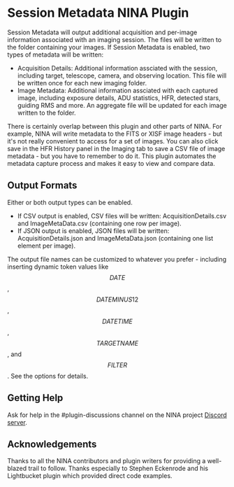 # Session Metadata NINA Plugin

Session Metadata will output additional acquisition and per-image information associated with an imaging session.  The files will be written to the folder containing your images. If Session Metadata is enabled, two types of metadata will be written:

* Acquisition Details: Additional information assciated with the session, including target, telescope, camera, and observing location.  This file will be written once for each new imaging folder.
* Image Metadata: Additional information assciated with each captured image, including exposure details, ADU statistics, HFR, detected stars, guiding RMS and more. An aggregate file will be updated for each image written to the folder.

There is certainly overlap between this plugin and other parts of NINA.  For example, NINA will write metadata to the FITS or XISF image headers - but it's not really convenient to access for a set of images.  You can also click save in the HFR History panel in the Imaging tab to save a CSV file of image metadata - but you have to remember to do it.  This plugin automates the metadata capture process and makes it easy to view and compare data.

## Output Formats
Either or both output types can be enabled.
* If CSV output is enabled, CSV files will be written: AcquisitionDetails.csv and ImageMetaData.csv (containing one row per image).
* If JSON output is enabled, JSON files will be written: AcquisitionDetails.json and ImageMetaData.json (containing one list element per image).

The output file names can be customized to whatever you prefer - including inserting dynamic token values like $$DATE$$, $$DATEMINUS12$$, $$DATETIME$$, $$TARGETNAME$$, and $$FILTER$$.  See the options for details.

## Getting Help
Ask for help in the #plugin-discussions channel on the NINA project [Discord server](https://discord.com/invite/rWRbVbw).

## Acknowledgements

Thanks to all the NINA contributors and plugin writers for providing a well-blazed trail to follow.  Thanks especially to Stephen Eckenrode and his Lightbucket plugin which provided direct code examples.
